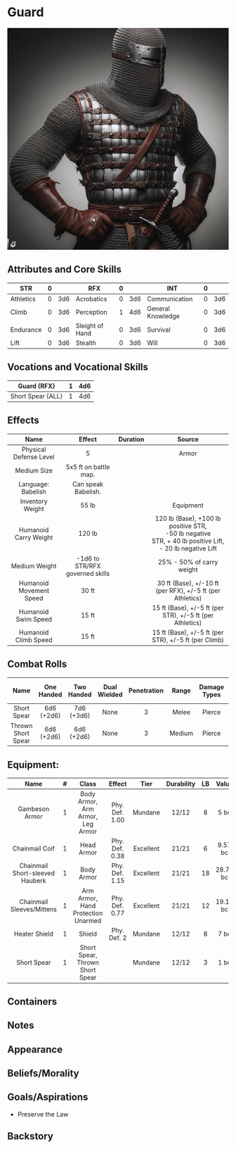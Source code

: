 # Guard

![Art](Guard.jpg)

## Attributes and Core Skills

| STR       | 0 |    | RFX             | 0 |    | INT               | 0 |    |
| --------- | :-: | :-: | --------------- | :-: | :-: | ----------------- | :-: | :-: |
| Athletics | 0 | 3d6 | Acrobatics      | 0 | 3d6 | Communication     | 0 | 3d6 |
| Climb     | 0 | 3d6 | Perception      | 1 | 4d6 | General Knowledge | 0 | 3d6 |
| Endurance | 0 | 3d6 | Sleight of Hand | 0 | 3d6 | Survival          | 0 | 3d6 |
| Lift      | 0 | 3d6 | Stealth         | 0 | 3d6 | Will              | 0 | 3d6 |

## Vocations and Vocational Skills

| Guard {RFX}        | 1 | 4d6 |
| ------------------ | :-: | :-: |
| Short Spear {ALL} | 1 | 4d6 |

## Effects

|          Name          |             Effect             | Duration |                                                       Source                                                       |
| :---------------------: | :-----------------------------: | :------: | :-----------------------------------------------------------------------------------------------------------------: |
| Physical Defense Level |                5                |          |                                                        Armor                                                        |
|       Medium Size       |      5x5 ft on battle map.      |          |                                                                                                                    |
|   Language: Babelish   |       Can speak Babelish.       |          |                                                                                                                    |
|    Inventory Weight    |              55 lb              |          |                                                      Equipment                                                      |
|  Humanoid Carry Weight  |             120 lb             |          | 120 lb (Base), +100 lb positive STR,<br />-50 lb negative STR, + 40 lb positive Lift,<br />- 20 lb negative Lift |
|      Medium Weight      | -1d6 to STR/RFX governed skills |          |                                              25% - 50% of carry weight                                              |
| Humanoid Movement Speed |              30 ft              |          |                              30 ft (Base), +/-10 ft (per RFX), +/-5 ft (per Athletics)                              |
|   Humanoid Swim Speed   |              15 ft              |          |                              15 ft (Base), +/-5 ft (per STR), +/-5 ft (per Athletics)                              |
|  Humanoid Climb Speed  |              15 ft              |          |                                15 ft (Base), +/-5 ft (per STR), +/-5 ft (per Climb)                                |

## Combat Rolls

|        Name        | One<br />Handed | Two<br />Handed | Dual<br />Wielded | Penetration | Range | Damage<br />Types | Engageable<br />Opponents | Area Of<br />Effect | Resource<br />Class |
| :----------------: | :-------------: | :-------------: | :---------------: | :---------: | :----: | :---------------: | :-----------------------: | :-----------------: | :-----------------: |
|    Short Spear    | 6d6<br />(+2d6) | 7d6<br />(+3d6) |       None       |      3      | Melee |      Pierce      |        Spear Rapid        |        None        |        None        |
| Thrown Short Spear | 6d6<br />(+2d6) | 6d6<br />(+2d6) |       None       |      3      | Medium |      Pierce      |         Standard         |        None        |        None        |

## Equipment:

|              Name              | # |               Class               |     Effect     |   Tier   | Durability | LB |  Value  |
| :-----------------------------: | :-: | :--------------------------------: | :------------: | :-------: | :--------: | :-: | :------: |
|         Gambeson Armor         | 1 |  Body Armor, Arm Armor, Leg Armor  | Phy. Def. 1.00 |  Mundane  |   12/12   | 8 |   5 bc   |
|         Chainmail Coif         | 1 |             Head Armor             | Phy. Def. 0.38 | Excellent |   21/21   | 6 | 9.57 bc |
| Chainmail Short-sleeved Hauberk | 1 |             Body Armor             | Phy. Def. 1.15 | Excellent |   21/21   | 18 | 28.72 bc |
|    Chainmail Sleeves/Mittens    | 1 | Arm Armor, Hand Protection Unarmed | Phy. Def. 0.77 | Excellent |   21/21   | 12 | 19.16 bc |
|          Heater Shield          | 1 |               Shield               |  Phy. Def. 2  |  Mundane  |   12/12   | 8 |   7 bc   |
|           Short Spear           | 1 |  Short Spear, Thrown Short Spear  |                |  Mundane  |   12/12   | 3 |   1 bc   |

## Containers

## Notes

## Appearance

## Beliefs/Morality

## Goals/Aspirations

- Preserve the Law

## Backstory

